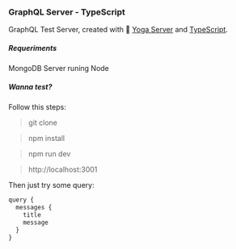 ### GraphQL Server - TypeScript

GraphQL Test Server, created with 🧘 [Yoga Server](https://github.com/prisma-labs/graphql-yoga) and [TypeScript](https://www.typescriptlang.org/).

##### Requeriments

MongoDB Server runing
Node

##### Wanna test?

Follow this steps:

>git clone

>npm install

>npm run dev

>http://localhost:3001

Then just try some query:

```javascript
query {
  messages {
    title
    message
  }
}
 ```
